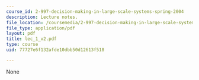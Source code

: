 ```yaml
---
course_id: 2-997-decision-making-in-large-scale-systems-spring-2004
description: Lecture notes.
file_location: /coursemedia/2-997-decision-making-in-large-scale-systems-spring-2004/77727e6f132afde10dbb50d12613f518_lec_1_v2.pdf
file_type: application/pdf
layout: pdf
title: lec_1_v2.pdf
type: course
uid: 77727e6f132afde10dbb50d12613f518

---
```

None